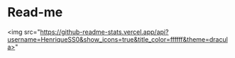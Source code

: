 # Read-me
<img src="https://github-readme-stats.vercel.app/api?username=HenriqueSS0&show_icons=true&title_color=ffffff&theme=dracula>"


